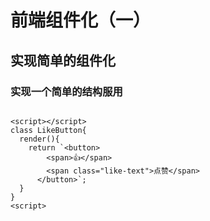 # 前端组件化（一）
## 实现简单的组件化

### 实现一个简单的结构服用
```

<script></script>
class LikeButton{
  render(){
    return `<button>
        <span>👍</span>
        <span class="like-text">点赞</span>
      </button>`;
  }
}
<script>
```

